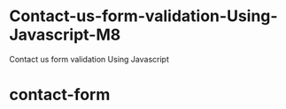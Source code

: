 # Contact-us-form-validation-Using-Javascript-M8
Contact us form validation Using Javascript 
# contact-form
